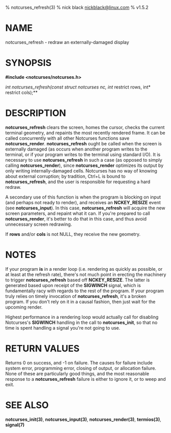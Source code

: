 % notcurses_refresh(3)
% nick black <nickblack@linux.com>
% v1.5.2

# NAME

notcurses_refresh - redraw an externally-damaged display

# SYNOPSIS

**#include <notcurses/notcurses.h>**

**int notcurses_refresh(const struct notcurses* nc, int* restrict rows, int* restrict cols);**

# DESCRIPTION

**notcurses_refresh** clears the screen, homes the cursor, checks the current
terminal geometry, and repaints the most recently rendered frame. It can be
called concurrently with all other Notcurses functions save
**notcurses_render**. **notcurses_refresh** ought be called when the screen is
externally damaged (as occurs when another program writes to the terminal, or
if your program writes to the terminal using standard I/O). It is necessary to
use **notcurses_refresh** in such a case (as opposed to simply calling
**notcurses_render**), since **notcurses_render** optimizes its output by only
writing internally-damaged cells. Notcurses has no way of knowing about
external corruption; by tradition, Ctrl+L is bound to **notcurses_refresh**,
and the user is responsible for requesting a hard redraw.

A secondary use of this function is when the program is blocking on input (and
perhaps not ready to render), and receives an **NCKEY_RESIZE** event (see
**notcurses_input**). In this case, **notcurses_refresh** will acquire the new
screen parameters, and repaint what it can. If you're prepared to call
**notcurses_render**, it's better to do that in this case, and thus avoid
unnecessary screen redrawing.

If **rows** and/or **cols** is not NULL, they receive the new geometry.

# NOTES

If your program **is** in a render loop (i.e. rendering as quickly as
possible, or at least at the refresh rate), there's not much point in
erecting the machinery to trigger **notcurses_refresh** based off
**NCKEY_RESIZE**. The latter is generated based upon receipt of the **SIGWINCH**
signal, which is fundamentally racy with regards to the rest of the program.
If your program truly relies on timely invocation of **notcurses_refresh**,
it's a broken program. If you don't rely on it in a causal fashion, then just
wait for the upcoming render.

Highest performance in a rendering loop would actually call for disabling
Notcurses's **SIGWINCH** handling in the call to **notcurses_init**, so that no
time is spent handling a signal you're not going to use.

# RETURN VALUES

Returns 0 on success, and -1 on failure. The causes for failure include system
error, programming error, closing of output, or allocation failure. None
of these are particularly good things, and the most reasonable response to a
**notcurses_refresh** failure is either to ignore it, or to weep and exit.

# SEE ALSO

**notcurses_init(3)**,
**notcurses_input(3)**,
**notcurses_render(3)**,
**termios(3)**,
**signal(7)**
